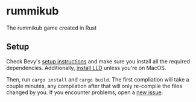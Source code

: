 # rummikub
The rummikub game created in Rust

## Setup
Check Bevy's [setup instructions](https://bevyengine.org/learn/quick-start/getting-started/setup/) and make sure you install all the required dependencies.
Additionally, [install LLD](https://bevyengine.org/learn/quick-start/getting-started/setup/#alternative-linkers) unless you're on MacOS.

Then, run `cargo install` and `cargo build`. The first compliation will take a couple minutes, any compilation after that will only re-compile the files changed by you.
If you encounter problems, open a [new issue](/issues/new).